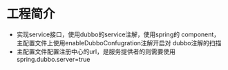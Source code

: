 # 工程简介
- 实现service接口，使用dubbo的service注解，使用spring的
component，主配置文件上使用enableDubboConfugration注解开启对
dubbo注解的扫描
- 主配置文件配置注册中心的url，是服务提供者的则需要使用spring.dubbo.server=true


